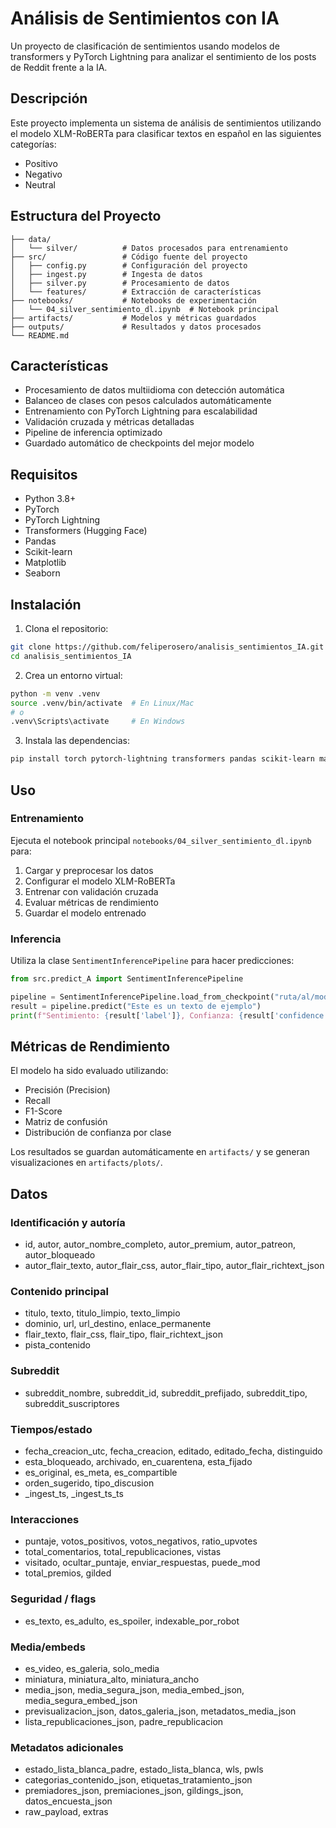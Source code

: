 # Análisis de Sentimientos con IA

Un proyecto de clasificación de sentimientos usando modelos de transformers y PyTorch Lightning para analizar el sentimiento de los posts de Reddit frente a la IA.

## Descripción

Este proyecto implementa un sistema de análisis de sentimientos utilizando el modelo XLM-RoBERTa para clasificar textos en español en las siguientes categorías:
- Positivo
- Negativo  
- Neutral

## Estructura del Proyecto

```
├── data/
│   └── silver/          # Datos procesados para entrenamiento
├── src/                 # Código fuente del proyecto
│   ├── config.py        # Configuración del proyecto
│   ├── ingest.py        # Ingesta de datos
│   ├── silver.py        # Procesamiento de datos
│   └── features/        # Extracción de características
├── notebooks/           # Notebooks de experimentación
│   └── 04_silver_sentimiento_dl.ipynb  # Notebook principal
├── artifacts/           # Modelos y métricas guardados
├── outputs/             # Resultados y datos procesados
└── README.md
```

## Características

- Procesamiento de datos multiidioma con detección automática
- Balanceo de clases con pesos calculados automáticamente
- Entrenamiento con PyTorch Lightning para escalabilidad
- Validación cruzada y métricas detalladas
- Pipeline de inferencia optimizado
- Guardado automático de checkpoints del mejor modelo

## Requisitos

- Python 3.8+
- PyTorch
- PyTorch Lightning
- Transformers (Hugging Face)
- Pandas
- Scikit-learn
- Matplotlib
- Seaborn

## Instalación

1. Clona el repositorio:
```bash
git clone https://github.com/feliperosero/analisis_sentimientos_IA.git
cd analisis_sentimientos_IA
```

2. Crea un entorno virtual:
```bash
python -m venv .venv
source .venv/bin/activate  # En Linux/Mac
# o
.venv\Scripts\activate     # En Windows
```

3. Instala las dependencias:
```bash
pip install torch pytorch-lightning transformers pandas scikit-learn matplotlib seaborn tqdm langdetect pyarrow
```

## Uso

### Entrenamiento

Ejecuta el notebook principal `notebooks/04_silver_sentimiento_dl.ipynb` para:
1. Cargar y preprocesar los datos
2. Configurar el modelo XLM-RoBERTa
3. Entrenar con validación cruzada
4. Evaluar métricas de rendimiento
5. Guardar el modelo entrenado

### Inferencia

Utiliza la clase `SentimentInferencePipeline` para hacer predicciones:

```python
from src.predict_A import SentimentInferencePipeline

pipeline = SentimentInferencePipeline.load_from_checkpoint("ruta/al/modelo.ckpt")
result = pipeline.predict("Este es un texto de ejemplo")
print(f"Sentimiento: {result['label']}, Confianza: {result['confidence']:.3f}")
```

## Métricas de Rendimiento

El modelo ha sido evaluado utilizando:
- Precisión (Precision)
- Recall
- F1-Score
- Matriz de confusión
- Distribución de confianza por clase

Los resultados se guardan automáticamente en `artifacts/` y se generan visualizaciones en `artifacts/plots/`.

## Datos

### Identificación y autoría
- id, autor, autor_nombre_completo, autor_premium, autor_patreon, autor_bloqueado
- autor_flair_texto, autor_flair_css, autor_flair_tipo, autor_flair_richtext_json

### Contenido principal
- titulo, texto, titulo_limpio, texto_limpio
- dominio, url, url_destino, enlace_permanente
- flair_texto, flair_css, flair_tipo, flair_richtext_json
- pista_contenido

### Subreddit
- subreddit_nombre, subreddit_id, subreddit_prefijado, subreddit_tipo, subreddit_suscriptores

### Tiempos/estado
- fecha_creacion_utc, fecha_creacion, editado, editado_fecha, distinguido
- esta_bloqueado, archivado, en_cuarentena, esta_fijado
- es_original, es_meta, es_compartible
- orden_sugerido, tipo_discusion
- _ingest_ts, _ingest_ts_ts

### Interacciones
- puntaje, votos_positivos, votos_negativos, ratio_upvotes
- total_comentarios, total_republicaciones, vistas
- visitado, ocultar_puntaje, enviar_respuestas, puede_mod
- total_premios, gilded

### Seguridad / flags
- es_texto, es_adulto, es_spoiler, indexable_por_robot

### Media/embeds
- es_video, es_galeria, solo_media
- miniatura, miniatura_alto, miniatura_ancho
- media_json, media_segura_json, media_embed_json, media_segura_embed_json
- previsualizacion_json, datos_galeria_json, metadatos_media_json
- lista_republicaciones_json, padre_republicacion

### Metadatos adicionales
- estado_lista_blanca_padre, estado_lista_blanca, wls, pwls
- categorias_contenido_json, etiquetas_tratamiento_json
- premiadores_json, premiaciones_json, gildings_json, datos_encuesta_json
- raw_payload, extras
````
